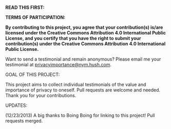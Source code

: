 **READ THIS FIRST:**

**TERMS OF PARTICIPATION:**

**By contributing to this project, you agree that your contribution(s) is/are licensed under the Creative Commons Attribution 4.0 International Public License, and you certify that you have the right to submit your contribution(s) under the Creative Commons Attribution 4.0 International Public License.**

Want to send a testimonial and remain anonymous? Please email me your testimonial at privacyimportance@nym.hush.com.

GOAL OF THIS PROJECT:

This project aims to collect individual testimonials of the value and importance of privacy to oneself. Pull requests are welcome and needed. Thank you for your contributions.

UPDATES:

(12/23/2013) A big thanks to Boing Boing for linking to this project! Pull requests merged.
